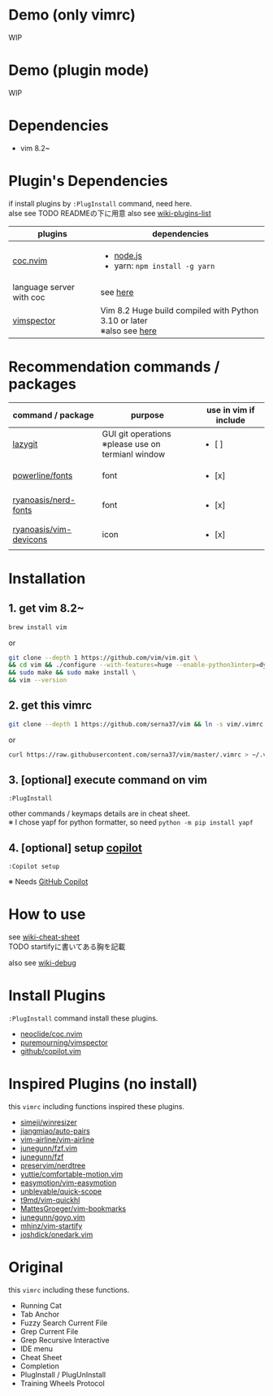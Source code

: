 # Demo (only vimrc)
WIP

# Demo (plugin mode)
WIP

# Dependencies
- vim 8.2~

# Plugin's Dependencies
if install plugins by `:PlugInstall` command, need here.<br>
alse see TODO READMEの下に用意
also see [wiki-plugins-list](https://github.com/serna37/vim/wiki/Plugins)

|plugins|dependencies|
|--|--|
|[coc.nvim](https://github.com/neoclide/coc.nvim)|<ul><li>[node.js](https://github.com/nodejs/node)<li>yarn: `npm install -g yarn`|
|language server with coc|see [here](https://github.com/neoclide/coc.nvim/wiki/Language-servers)|
|[vimspector](https://github.com/puremourning/vimspector)|Vim 8.2 Huge build compiled with Python 3.10 or later<br>※also see [here](https://github.com/puremourning/vimspector#dependencies)|

# Recommendation commands / packages
|command / package|purpose|use in vim if include|
|--|--|--|
|[lazygit](https://github.com/jesseduffield/lazygit)|GUI git operations<br>※please use on termianl window|<ul><li>[ ] </ul>|
|[powerline/fonts](https://github.com/powerline/fonts)|font|<ul><li>[x] </ul>|
|[ryanoasis/nerd-fonts](https://github.com/ryanoasis/nerd-fonts)|font|<ul><li>[x] </ul>|
|[ryanoasis/vim-devicons](https://github.com/ryanoasis/vim-devicons)|icon|<ul><li>[x] </ul>|

# Installation

## 1. get vim 8.2~
```sh
brew install vim
```
or
```sh
git clone --depth 1 https://github.com/vim/vim.git \
&& cd vim && ./configure --with-features=huge --enable-python3interp=dynamic \
&& sudo make && sudo make install \
&& vim --version
```

## 2. get this vimrc
```sh
git clone --depth 1 https://github.com/serna37/vim && ln -s vim/.vimrc ~/.vimrc
```
or
```sh
curl https://raw.githubusercontent.com/serna37/vim/master/.vimrc > ~/.vimrc
```

## 3. [optional] execute command on vim
```
:PlugInstall
```
other commands / keymaps details are in cheat sheet.<br>
※ I chose yapf for python formatter, so need `python -m pip install yapf`

## 4. [optional] setup [copilot](https://github.com/github/copilot.vim)
```
:Copilot setup
```
※ Needs [GitHub Copilot](https://github.com/github-copilot/signup)

# How to use
see [wiki-cheat-sheet](https://github.com/serna37/vim/wiki/Cheat-Sheet)<br>
TODO startifyに書いてある胸を記載<br>

also see [wiki-debug](https://github.com/serna37/vim/wiki/Debug)

# Install Plugins
`:PlugInstall` command install these plugins.
- [neoclide/coc.nvim](https://github.com/neoclide/coc.nvim)
- [puremourning/vimspector](https://github.com/puremourning/vimspector)
- [github/copilot.vim](https://github.com/github/copilot.vim)

# Inspired Plugins (no install)
this `vimrc` including functions inspired these plugins.
- [simeji/winresizer](https://github.com/simeji/winresizer)
- [jiangmiao/auto-pairs](https://github.com/jiangmiao/auto-pairs)
- [vim-airline/vim-airline](https://github.com/vim-airline/vim-airline)
- [junegunn/fzf.vim](https://github.com/junegunn/fzf.vim)
- [junegunn/fzf](https://github.com/junegunn/fzf)
- [preservim/nerdtree](https://github.com/preservim/nerdtree)
- [yuttie/comfortable-motion.vim](https://github.com/yuttie/comfortable-motion.vim)
- [easymotion/vim-easymotion](https://github.com/easymotion/vim-easymotion)
- [unblevable/quick-scope](https://github.com/unblevable/quick-scope)
- [t9md/vim-quickhl](https://github.com/t9md/vim-quickhl)
- [MattesGroeger/vim-bookmarks](https://github.com/MattesGroeger/vim-bookmarks)
- [junegunn/goyo.vim](https://github.com/junegunn/goyo.vim)
- [mhinz/vim-startify](https://github.com/mhinz/vim-startify)
- [joshdick/onedark.vim](https://github.com/joshdick/onedark.vim)

# Original
this `vimrc` including these functions.
- Running Cat
- Tab Anchor
- Fuzzy Search Current File
- Grep Current File
- Grep Recursive Interactive
- IDE menu
- Cheat Sheet
- Completion
- PlugInstall / PlugUnInstall
- Training Wheels Protocol

